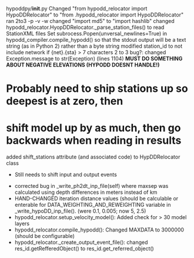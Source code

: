 hypoddpy/__init__.py
    Changed "from hypodd_relocator import HypoDDRelocator"
    to "from .hypodd_relocator import HypoDDRelocator"
ran 2to3 -p -v -w
changed "import md5" to "import hashlib"
changed hypodd_relocator.HyopDDRelocator._parse_station_files() to
    read StationXML files
Set subrocess.Popen(unversal_newlines=True) in hypodd_compiler.compile_hypodd()
    so that the stdout output will be a text string (as in Python 2)
    rather than a byte string
modified station_id to not include network if {net}.{sta} > 7 characters
2 to 3 bug?: changed Exception.message to str(Exception) (lines 1104)
**MUST DO SOMETHING ABOUT NEGATIVE ELEVATIONS (HYPODD DOESNT HANDLE!)**
# Probably need to ship stations up so deepest is at zero, then
# shift model up by as much, then go backwards when reading in results
added shift_stations attribute (and associated code) to HypDDRelocator class
  * Still needs to shift input and output events

- corrected bug in  _write_ph2dt_inp_file(self) where maxsep was 
  calculated using depth differences in meters instead of km
- HAND-CHANGED iteration distance values (should be calculable or 
  enterable for DATA_WEIGHTING_AND_REWEIGHTING variable in
  _write_hypoDD_inp_file().  (were 0.1, 0.005; now 5, 2.5)
- hypodd_relocator.setup_velocity_model(): Added check for > 30 model layers
- hypodd_relocator.compile_hypodd(): Changed MAXDATA to 3000000 (should
  be configurable)
- hypodd_relocator._create_output_event_file(): changed res_id.getRefferedObject()
    to res_id.get_referred_object()